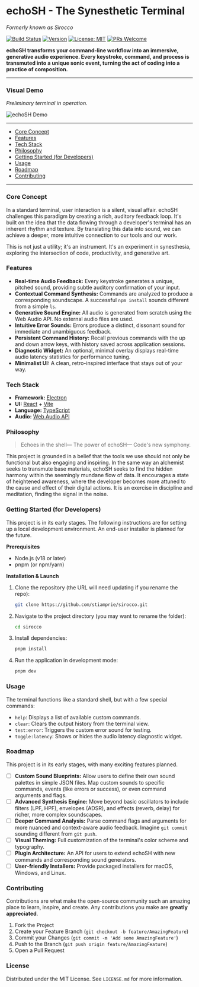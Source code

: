 # echoSH - The Synesthetic Terminal

_Formerly known as Sirocco_

[![Build Status](https://github.com/stiamprie/sirocco/actions/workflows/ci.yml/badge.svg)](https://github.com/stiamprie/sirocco/actions)
[![Version](https://img.shields.io/badge/version-0.1.0-blue)](https://github.com/stiamprie/sirocco/releases)
[![License: MIT](https://img.shields.io/badge/License-MIT-yellow.svg)](https://opensource.org/licenses/MIT)
[![PRs Welcome](https://img.shields.io/badge/PRs-welcome-brightgreen.svg)](http://makeapullrequest.com)

**echoSH transforms your command-line workflow into an immersive, generative audio experience. Every keystroke, command, and process is transmuted into a unique sonic event, turning the act of coding into a practice of composition.**

---

### Visual Demo

_Preliminary terminal in operation._

![echoSH Demo](assets/echosh-demo.gif)

---

- [Core Concept](#core-concept)
- [Features](#features)
- [Tech Stack](#tech-stack)
- [Philosophy](#philosophy)
- [Getting Started (for Developers)](#getting-started-for-developers)
- [Usage](#usage)
- [Roadmap](#roadmap)
- [Contributing](#contributing)

---

### Core Concept

In a standard terminal, user interaction is a silent, visual affair. echoSH challenges this paradigm by creating a rich, auditory feedback loop. It's built on the idea that the data flowing through a developer's terminal has an inherent rhythm and texture. By translating this data into sound, we can achieve a deeper, more intuitive connection to our tools and our work.

This is not just a utility; it's an instrument. It's an experiment in synesthesia, exploring the intersection of code, productivity, and generative art.

### Features

- **Real-time Audio Feedback:** Every keystroke generates a unique, pitched sound, providing subtle auditory confirmation of your input.
- **Contextual Command Synthesis:** Commands are analyzed to produce a corresponding soundscape. A successful `npm install` sounds different from a simple `ls`.
- **Generative Sound Engine:** All audio is generated from scratch using the Web Audio API. No external audio files are used.
- **Intuitive Error Sounds:** Errors produce a distinct, dissonant sound for immediate and unambiguous feedback.
- **Persistent Command History:** Recall previous commands with the up and down arrow keys, with history saved across application sessions.
- **Diagnostic Widget:** An optional, minimal overlay displays real-time audio latency statistics for performance tuning.
- **Minimalist UI:** A clean, retro-inspired interface that stays out of your way.

### Tech Stack

- **Framework:** [Electron](https://www.electronjs.org/)
- **UI:** [React](https://reactjs.org/) + [Vite](https://vitejs.dev/)
- **Language:** [TypeScript](https://www.typescriptlang.org/)
- **Audio:** [Web Audio API](https://developer.mozilla.org/en-US/docs/Web/API/Web_Audio_API)

### Philosophy

> Echoes in the shell—
> The power of echoSH—
> Code's new symphony.

This project is grounded in a belief that the tools we use should not only be functional but also engaging and inspiring. In the same way an alchemist seeks to transmute base materials, echoSH seeks to find the hidden harmony within the seemingly mundane flow of data. It encourages a state of heightened awareness, where the developer becomes more attuned to the cause and effect of their digital actions. It is an exercise in discipline and meditation, finding the signal in the noise.

### Getting Started (for Developers)

This project is in its early stages. The following instructions are for setting up a local development environment. An end-user installer is planned for the future.

**Prerequisites**

- Node.js (v18 or later)
- pnpm (or npm/yarn)

**Installation & Launch**

1.  Clone the repository (the URL will need updating if you rename the repo):
    ```sh
    git clone https://github.com/stiamprie/sirocco.git
    ```
2.  Navigate to the project directory (you may want to rename the folder):
    ```sh
    cd sirocco
    ```
3.  Install dependencies:
    ```sh
    pnpm install
    ```
4.  Run the application in development mode:
    ```sh
    pnpm dev
    ```

### Usage

The terminal functions like a standard shell, but with a few special commands:

- `help`: Displays a list of available custom commands.
- `clear`: Clears the output history from the terminal view.
- `test:error`: Triggers the custom error sound for testing.
- `toggle:latency`: Shows or hides the audio latency diagnostic widget.

### Roadmap

This project is in its early stages, with many exciting features planned.

- [ ] **Custom Sound Blueprints:** Allow users to define their own sound palettes in simple JSON files. Map custom sounds to specific commands, events (like errors or success), or even command arguments and flags.
- [ ] **Advanced Synthesis Engine:** Move beyond basic oscillators to include filters (LPF, HPF), envelopes (ADSR), and effects (reverb, delay) for richer, more complex soundscapes.
- [ ] **Deeper Command Analysis:** Parse command flags and arguments for more nuanced and context-aware audio feedback. Imagine `git commit` sounding different from `git push`.
- [ ] **Visual Theming:** Full customization of the terminal's color scheme and typography.
- [ ] **Plugin Architecture:** An API for users to extend echoSH with new commands and corresponding sound generators.
- [ ] **User-friendly Installers:** Provide packaged installers for macOS, Windows, and Linux.

### Contributing

Contributions are what make the open-source community such an amazing place to learn, inspire, and create. Any contributions you make are **greatly appreciated**.

1.  Fork the Project
2.  Create your Feature Branch (`git checkout -b feature/AmazingFeature`)
3.  Commit your Changes (`git commit -m 'Add some AmazingFeature'`)
4.  Push to the Branch (`git push origin feature/AmazingFeature`)
5.  Open a Pull Request

### License

Distributed under the MIT License. See `LICENSE.md` for more information.
